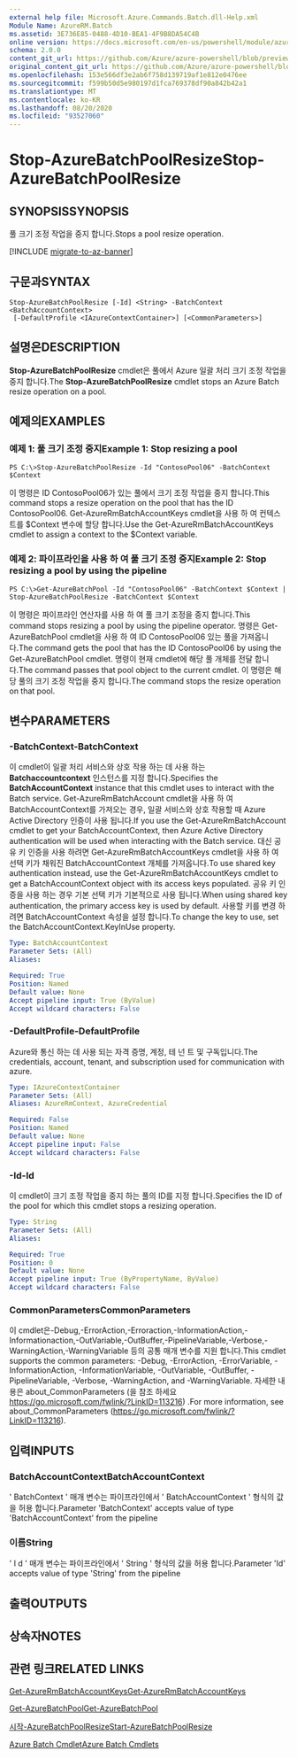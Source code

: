```yaml
---
external help file: Microsoft.Azure.Commands.Batch.dll-Help.xml
Module Name: AzureRM.Batch
ms.assetid: 3E736E85-0488-4D10-BEA1-4F9B8DA54C4B
online version: https://docs.microsoft.com/en-us/powershell/module/azurerm.batch/stop-azurebatchpoolresize
schema: 2.0.0
content_git_url: https://github.com/Azure/azure-powershell/blob/preview/src/ResourceManager/AzureBatch/Commands.Batch/help/Stop-AzureBatchPoolResize.md
original_content_git_url: https://github.com/Azure/azure-powershell/blob/preview/src/ResourceManager/AzureBatch/Commands.Batch/help/Stop-AzureBatchPoolResize.md
ms.openlocfilehash: 153e566df3e2ab6f758d139719af1e812e0476ee
ms.sourcegitcommit: f599b50d5e980197d1fca769378df90a842b42a1
ms.translationtype: MT
ms.contentlocale: ko-KR
ms.lasthandoff: 08/20/2020
ms.locfileid: "93527060"
---
```

# <span data-ttu-id="ac73a-101">Stop-AzureBatchPoolResize</span><span class="sxs-lookup"><span data-stu-id="ac73a-101">Stop-AzureBatchPoolResize</span></span>

## <span data-ttu-id="ac73a-102">SYNOPSIS</span><span class="sxs-lookup"><span data-stu-id="ac73a-102">SYNOPSIS</span></span>
<span data-ttu-id="ac73a-103">풀 크기 조정 작업을 중지 합니다.</span><span class="sxs-lookup"><span data-stu-id="ac73a-103">Stops a pool resize operation.</span></span>

[!INCLUDE [migrate-to-az-banner](../../includes/migrate-to-az-banner.md)]

## <span data-ttu-id="ac73a-104">구문과</span><span class="sxs-lookup"><span data-stu-id="ac73a-104">SYNTAX</span></span>

```
Stop-AzureBatchPoolResize [-Id] <String> -BatchContext <BatchAccountContext>
 [-DefaultProfile <IAzureContextContainer>] [<CommonParameters>]
```

## <span data-ttu-id="ac73a-105">설명은</span><span class="sxs-lookup"><span data-stu-id="ac73a-105">DESCRIPTION</span></span>
<span data-ttu-id="ac73a-106">**Stop-AzureBatchPoolResize** cmdlet은 풀에서 Azure 일괄 처리 크기 조정 작업을 중지 합니다.</span><span class="sxs-lookup"><span data-stu-id="ac73a-106">The **Stop-AzureBatchPoolResize** cmdlet stops an Azure Batch resize operation on a pool.</span></span>

## <span data-ttu-id="ac73a-107">예제의</span><span class="sxs-lookup"><span data-stu-id="ac73a-107">EXAMPLES</span></span>

### <span data-ttu-id="ac73a-108">예제 1: 풀 크기 조정 중지</span><span class="sxs-lookup"><span data-stu-id="ac73a-108">Example 1: Stop resizing a pool</span></span>
```
PS C:\>Stop-AzureBatchPoolResize -Id "ContosoPool06" -BatchContext $Context
```

<span data-ttu-id="ac73a-109">이 명령은 ID ContosoPool06가 있는 풀에서 크기 조정 작업을 중지 합니다.</span><span class="sxs-lookup"><span data-stu-id="ac73a-109">This command stops a resize operation on the pool that has the ID ContosoPool06.</span></span>
<span data-ttu-id="ac73a-110">Get-AzureRmBatchAccountKeys cmdlet을 사용 하 여 컨텍스트를 $Context 변수에 할당 합니다.</span><span class="sxs-lookup"><span data-stu-id="ac73a-110">Use the Get-AzureRmBatchAccountKeys cmdlet to assign a context to the $Context variable.</span></span>

### <span data-ttu-id="ac73a-111">예제 2: 파이프라인을 사용 하 여 풀 크기 조정 중지</span><span class="sxs-lookup"><span data-stu-id="ac73a-111">Example 2: Stop resizing a pool by using the pipeline</span></span>
```
PS C:\>Get-AzureBatchPool -Id "ContosoPool06" -BatchContext $Context | Stop-AzureBatchPoolResize -BatchContext $Context
```

<span data-ttu-id="ac73a-112">이 명령은 파이프라인 연산자를 사용 하 여 풀 크기 조정을 중지 합니다.</span><span class="sxs-lookup"><span data-stu-id="ac73a-112">This command stops resizing a pool by using the pipeline operator.</span></span>
<span data-ttu-id="ac73a-113">명령은 Get-AzureBatchPool cmdlet을 사용 하 여 ID ContosoPool06 있는 풀을 가져옵니다.</span><span class="sxs-lookup"><span data-stu-id="ac73a-113">The command gets the pool that has the ID ContosoPool06 by using the Get-AzureBatchPool cmdlet.</span></span>
<span data-ttu-id="ac73a-114">명령이 현재 cmdlet에 해당 풀 개체를 전달 합니다.</span><span class="sxs-lookup"><span data-stu-id="ac73a-114">The command passes that pool object to the current cmdlet.</span></span>
<span data-ttu-id="ac73a-115">이 명령은 해당 풀의 크기 조정 작업을 중지 합니다.</span><span class="sxs-lookup"><span data-stu-id="ac73a-115">The command stops the resize operation on that pool.</span></span>

## <span data-ttu-id="ac73a-116">변수</span><span class="sxs-lookup"><span data-stu-id="ac73a-116">PARAMETERS</span></span>

### <span data-ttu-id="ac73a-117">-BatchContext</span><span class="sxs-lookup"><span data-stu-id="ac73a-117">-BatchContext</span></span>
<span data-ttu-id="ac73a-118">이 cmdlet이 일괄 처리 서비스와 상호 작용 하는 데 사용 하는 **Batchaccountcontext** 인스턴스를 지정 합니다.</span><span class="sxs-lookup"><span data-stu-id="ac73a-118">Specifies the **BatchAccountContext** instance that this cmdlet uses to interact with the Batch service.</span></span>
<span data-ttu-id="ac73a-119">Get-AzureRmBatchAccount cmdlet을 사용 하 여 BatchAccountContext를 가져오는 경우, 일괄 서비스와 상호 작용할 때 Azure Active Directory 인증이 사용 됩니다.</span><span class="sxs-lookup"><span data-stu-id="ac73a-119">If you use the Get-AzureRmBatchAccount cmdlet to get your BatchAccountContext, then Azure Active Directory authentication will be used when interacting with the Batch service.</span></span> <span data-ttu-id="ac73a-120">대신 공유 키 인증을 사용 하려면 Get-AzureRmBatchAccountKeys cmdlet을 사용 하 여 선택 키가 채워진 BatchAccountContext 개체를 가져옵니다.</span><span class="sxs-lookup"><span data-stu-id="ac73a-120">To use shared key authentication instead, use the Get-AzureRmBatchAccountKeys cmdlet to get a BatchAccountContext object with its access keys populated.</span></span> <span data-ttu-id="ac73a-121">공유 키 인증을 사용 하는 경우 기본 선택 키가 기본적으로 사용 됩니다.</span><span class="sxs-lookup"><span data-stu-id="ac73a-121">When using shared key authentication, the primary access key is used by default.</span></span> <span data-ttu-id="ac73a-122">사용할 키를 변경 하려면 BatchAccountContext 속성을 설정 합니다.</span><span class="sxs-lookup"><span data-stu-id="ac73a-122">To change the key to use, set the BatchAccountContext.KeyInUse property.</span></span>

```yaml
Type: BatchAccountContext
Parameter Sets: (All)
Aliases: 

Required: True
Position: Named
Default value: None
Accept pipeline input: True (ByValue)
Accept wildcard characters: False
```

### <span data-ttu-id="ac73a-123">-DefaultProfile</span><span class="sxs-lookup"><span data-stu-id="ac73a-123">-DefaultProfile</span></span>
<span data-ttu-id="ac73a-124">Azure와 통신 하는 데 사용 되는 자격 증명, 계정, 테 넌 트 및 구독입니다.</span><span class="sxs-lookup"><span data-stu-id="ac73a-124">The credentials, account, tenant, and subscription used for communication with azure.</span></span>

```yaml
Type: IAzureContextContainer
Parameter Sets: (All)
Aliases: AzureRmContext, AzureCredential

Required: False
Position: Named
Default value: None
Accept pipeline input: False
Accept wildcard characters: False
```

### <span data-ttu-id="ac73a-125">-Id</span><span class="sxs-lookup"><span data-stu-id="ac73a-125">-Id</span></span>
<span data-ttu-id="ac73a-126">이 cmdlet이 크기 조정 작업을 중지 하는 풀의 ID를 지정 합니다.</span><span class="sxs-lookup"><span data-stu-id="ac73a-126">Specifies the ID of the pool for which this cmdlet stops a resizing operation.</span></span>

```yaml
Type: String
Parameter Sets: (All)
Aliases: 

Required: True
Position: 0
Default value: None
Accept pipeline input: True (ByPropertyName, ByValue)
Accept wildcard characters: False
```

### <span data-ttu-id="ac73a-127">CommonParameters</span><span class="sxs-lookup"><span data-stu-id="ac73a-127">CommonParameters</span></span>
<span data-ttu-id="ac73a-128">이 cmdlet은-Debug,-ErrorAction,-Erroraction,-InformationAction,-Informationaction,-OutVariable,-OutBuffer,-PipelineVariable,-Verbose,-WarningAction,-WarningVariable 등의 공통 매개 변수를 지원 합니다.</span><span class="sxs-lookup"><span data-stu-id="ac73a-128">This cmdlet supports the common parameters: -Debug, -ErrorAction, -ErrorVariable, -InformationAction, -InformationVariable, -OutVariable, -OutBuffer, -PipelineVariable, -Verbose, -WarningAction, and -WarningVariable.</span></span> <span data-ttu-id="ac73a-129">자세한 내용은 about_CommonParameters (을 참조 하세요 https://go.microsoft.com/fwlink/?LinkID=113216) .</span><span class="sxs-lookup"><span data-stu-id="ac73a-129">For more information, see about_CommonParameters (https://go.microsoft.com/fwlink/?LinkID=113216).</span></span>

## <span data-ttu-id="ac73a-130">입력</span><span class="sxs-lookup"><span data-stu-id="ac73a-130">INPUTS</span></span>

### <span data-ttu-id="ac73a-131">BatchAccountContext</span><span class="sxs-lookup"><span data-stu-id="ac73a-131">BatchAccountContext</span></span>
<span data-ttu-id="ac73a-132">' BatchContext ' 매개 변수는 파이프라인에서 ' BatchAccountContext ' 형식의 값을 허용 합니다.</span><span class="sxs-lookup"><span data-stu-id="ac73a-132">Parameter 'BatchContext' accepts value of type 'BatchAccountContext' from the pipeline</span></span>

### <span data-ttu-id="ac73a-133">이름</span><span class="sxs-lookup"><span data-stu-id="ac73a-133">String</span></span>
<span data-ttu-id="ac73a-134">' I d ' 매개 변수는 파이프라인에서 ' String ' 형식의 값을 허용 합니다.</span><span class="sxs-lookup"><span data-stu-id="ac73a-134">Parameter 'Id' accepts value of type 'String' from the pipeline</span></span>

## <span data-ttu-id="ac73a-135">출력</span><span class="sxs-lookup"><span data-stu-id="ac73a-135">OUTPUTS</span></span>

## <span data-ttu-id="ac73a-136">상속자</span><span class="sxs-lookup"><span data-stu-id="ac73a-136">NOTES</span></span>

## <span data-ttu-id="ac73a-137">관련 링크</span><span class="sxs-lookup"><span data-stu-id="ac73a-137">RELATED LINKS</span></span>

[<span data-ttu-id="ac73a-138">Get-AzureRmBatchAccountKeys</span><span class="sxs-lookup"><span data-stu-id="ac73a-138">Get-AzureRmBatchAccountKeys</span></span>](./Get-AzureRmBatchAccountKeys.md)

[<span data-ttu-id="ac73a-139">Get-AzureBatchPool</span><span class="sxs-lookup"><span data-stu-id="ac73a-139">Get-AzureBatchPool</span></span>](./Get-AzureBatchPool.md)

[<span data-ttu-id="ac73a-140">시작-AzureBatchPoolResize</span><span class="sxs-lookup"><span data-stu-id="ac73a-140">Start-AzureBatchPoolResize</span></span>](./Start-AzureBatchPoolResize.md)

[<span data-ttu-id="ac73a-141">Azure Batch Cmdlet</span><span class="sxs-lookup"><span data-stu-id="ac73a-141">Azure Batch Cmdlets</span></span>](./AzureRM.Batch.md)


